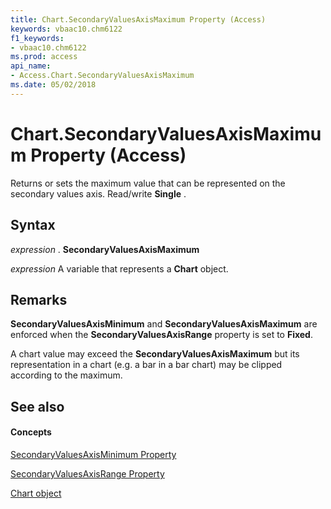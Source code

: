 ```yaml
---
title: Chart.SecondaryValuesAxisMaximum Property (Access)
keywords: vbaac10.chm6122
f1_keywords:
- vbaac10.chm6122
ms.prod: access
api_name:
- Access.Chart.SecondaryValuesAxisMaximum
ms.date: 05/02/2018
---
```



# Chart.SecondaryValuesAxisMaximum Property (Access)

Returns or sets the maximum value that can be represented on the secondary values axis. Read/write **Single** .


## Syntax

 _expression_ . **SecondaryValuesAxisMaximum**

 _expression_ A variable that represents a **Chart** object.


## Remarks

**SecondaryValuesAxisMinimum** and **SecondaryValuesAxisMaximum** are enforced when the **SecondaryValuesAxisRange** 
property is set to **Fixed**.

A chart value may exceed the **SecondaryValuesAxisMaximum** but its representation in a chart (e.g. a bar in a 
bar chart) may be clipped according to the maximum.


## See also


#### Concepts


[SecondaryValuesAxisMinimum Property](Access.Chart.SecondaryValuesAxisMinimum.md)

[SecondaryValuesAxisRange Property](Access.Chart.SecondaryValuesAxisRange.md)

[Chart object](Access.Chart.md)